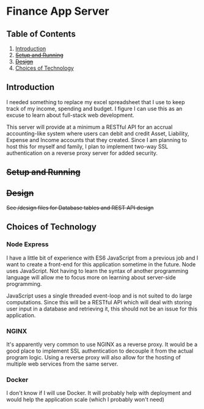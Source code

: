 # Finance App Server

## Table of Contents

  1. [Introduction](#introduction)
  2. ~~[Setup and Running](#setup-and-running)~~
  3. ~~[Design](#design)~~
  4. [Choices of Technology](#choices-of-technology)

## Introduction
I needed something to replace my excel spreadsheet that I use to keep track of my income, spending and budget. I figure I can use this as an excuse to 
learn about full-stack web development. 

This server will provide at a minimum a RESTful API for an accrual accounting-like system where users can debit and credit Asset, Liability, Expense and Income accounts that they created. Since I am planning to host this for myself and family, I plan to implement two-way SSL authentication on a reverse proxy server for added security.

## ~~Setup and Running~~


## ~~Design~~
~~See /design files for Database tables and REST API design~~

## Choices of Technology

### Node Express

I have a little bit of experience with ES6 JavaScript from a previous job and I want to create a front-end for this application sometime in the future. Node uses JavaScript. Not having to learn the syntax of another programming language will allow me to focus more on learning about server-side programming.

JavaScript uses a single threaded event-loop and is not suited to do large computations. Since this will be a RESTful API which will deal with storing user input in a database and retrieving it, this should not be an issue for this application.

### NGINX
It's apparently very common to use NGINX as a reverse proxy. It would be a good place to implement SSL authentication to decouple it from the actual program logic.
Using a reverse proxy will also allow for the hosting of multiple web services from the same server.

### Docker
I don't know if I will use Docker. It will probably help with deployment and would help the application scale (which I probably won't need)
